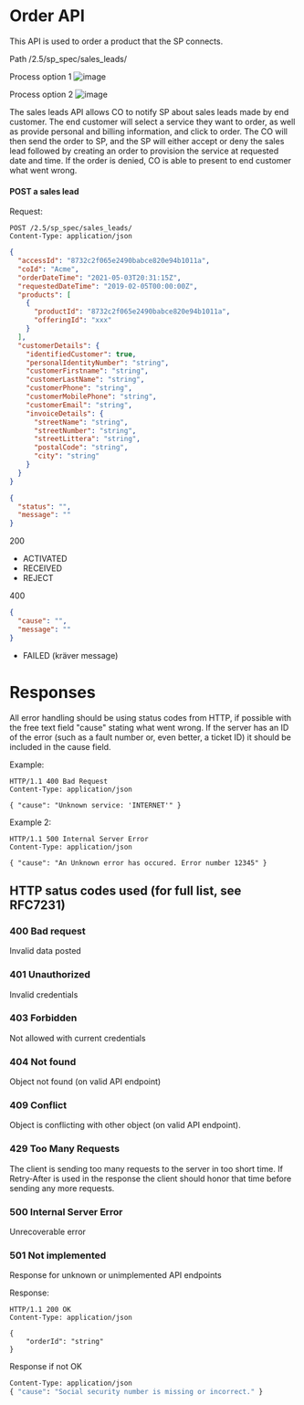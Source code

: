 # Order API

This API is used to order a product that the SP connects.

Path /2.5/sp_spec/sales_leads/

Process option 1
![image](https://user-images.githubusercontent.com/48377287/114038491-3490b000-9882-11eb-8b65-7a90fb1970d0.png)

Process option 2
![image](https://user-images.githubusercontent.com/906435/83942941-70895d80-a7f8-11ea-998f-840452e222f2.png)

The sales leads API allows CO to notify SP about sales leads made by end customer. The end customer will select a
service they want to order, as well as provide personal and billing information, and click to order. The CO will then
send the order to SP, and the SP will either accept or deny the sales lead followed by creating an order to provision
the service at requested date and time. If the order is denied, CO is able to present to end customer what went wrong.

#### POST a sales lead

Request:

```http
POST /2.5/sp_spec/sales_leads/
Content-Type: application/json
```

```json
{
  "accessId": "8732c2f065e2490babce820e94b1011a",
  "coId": "Acme",
  "orderDateTime": "2021-05-03T20:31:15Z",
  "requestedDateTime": "2019-02-05T00:00:00Z",
  "products": [
    {
      "productId": "8732c2f065e2490babce820e94b1011a",
      "offeringId": "xxx"
    }
  ],
  "customerDetails": {
    "identifiedCustomer": true,
    "personalIdentityNumber": "string",
    "customerFirstname": "string",
    "customerLastName": "string",
    "customerPhone": "string",
    "customerMobilePhone": "string",
    "customerEmail": "string",
    "invoiceDetails": {
      "streetName": "string",
      "streetNumber": "string",
      "streetLittera": "string",
      "postalCode": "string",
      "city": "string"
    }
  }
}
```

```json
{
  "status": "",
  "message": ""
}
```

200

* ACTIVATED
* RECEIVED
* REJECT

400

```json
{
  "cause": "",
  "message": ""
}
```

* FAILED (kräver message)

# Responses

All error handling should be using status codes from HTTP, if possible with the free text field "cause" stating what
went wrong. If the server has an ID of the error (such as a fault number or, even better, a ticket ID) it should be
included in the cause field.

Example:

```http
HTTP/1.1 400 Bad Request
Content-Type: application/json

{ "cause": "Unknown service: 'INTERNET'" }
```

Example 2:

```http
HTTP/1.1 500 Internal Server Error
Content-Type: application/json

{ "cause": "An Unknown error has occured. Error number 12345" }
```

## HTTP satus codes used (for full list, see RFC7231)

### 400 Bad request

Invalid data posted

### 401 Unauthorized

Invalid credentials

### 403 Forbidden

Not allowed with current credentials

### 404 Not found

Object not found (on valid API endpoint)

### 409 Conflict

Object is conflicting with other object (on valid API endpoint).

### 429 Too Many Requests

The client is sending too many requests to the server in too short time. If Retry-After is used in the response the
client should honor that time before sending any more requests.

### 500 Internal Server Error

Unrecoverable error

### 501 Not implemented

Response for unknown or unimplemented API endpoints

Response:

```
HTTP/1.1 200 OK
Content-Type: application/json

{
	"orderId": "string"
}
```

Response if not OK

```HTTP/1.1 400 Bad request
Content-Type: application/json
{ "cause": "Social security number is missing or incorrect." }
```
